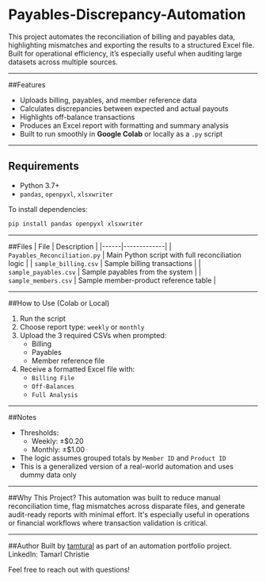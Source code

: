 # Payables-Discrepancy-Automation
This project automates the reconciliation of billing and payables data, highlighting mismatches and exporting the results to a structured Excel file. Built for operational efficiency, it’s especially useful when auditing large datasets across multiple sources.

---

##Features
- Uploads billing, payables, and member reference data
- Calculates discrepancies between expected and actual payouts
- Highlights off-balance transactions
- Produces an Excel report with formatting and summary analysis
- Built to run smoothly in **Google Colab** or locally as a `.py` script

---

## Requirements
- Python 3.7+
- `pandas`, `openpyxl`, `xlsxwriter`

To install dependencies:
```bash
pip install pandas openpyxl xlsxwriter
```

---

##Files
| File | Description |
|------|-------------|
| `Payables_Reconciliation.py` | Main Python script with full reconciliation logic |
| `sample_billing.csv` | Sample billing transactions |
| `sample_payables.csv` | Sample payables from the system |
| `sample_members.csv` | Sample member-product reference table |

---

##How to Use (Colab or Local)
1. Run the script
2. Choose report type: `weekly` or `monthly`
3. Upload the 3 required CSVs when prompted:
   - Billing
   - Payables
   - Member reference file
4. Receive a formatted Excel file with:
   - `Billing File`
   - `Off-Balances`
   - `Full Analysis`

---

##Notes
- Thresholds:
  - Weekly: ±$0.20
  - Monthly: ±$1.00
- The logic assumes grouped totals by `Member ID` and `Product ID`
- This is a generalized version of a real-world automation and uses dummy data only

---

##Why This Project?
This automation was built to reduce manual reconciliation time, flag mismatches across disparate files, and generate audit-ready reports with minimal effort. It's especially useful in operations or financial workflows where transaction validation is critical.

---

##Author
Built by [tamtural](https://github.com/tamtural) as part of an automation portfolio project.
LinkedIn: Tamarl Christie

Feel free to reach out with questions!
